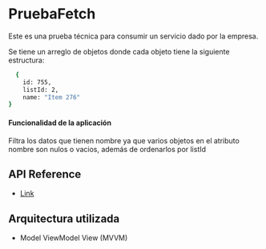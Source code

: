 
# PruebaFetch

Este es una prueba técnica para consumir un servicio dado por la empresa. 

Se tiene un arreglo de objetos donde cada objeto tiene la siguiente estructura: 


```bash
  {
    id: 755,
    listId: 2,
    name: "Item 276"
}
```
#### Funcionalidad de la aplicación
Filtra los datos que tienen  nombre ya que varios objetos en el atributo nombre son nulos o vacios, además de ordenarlos por listId

 




## API Reference
- [Link](https://fetch-hiring.s3.amazonaws.com/hiring.json)



## Arquitectura utilizada

- Model ViewModel View (MVVM)
  

